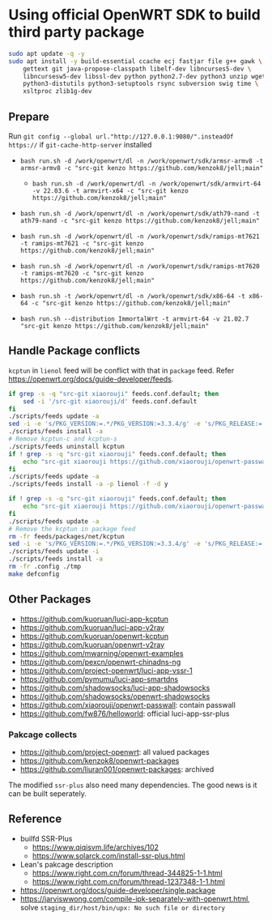 # Using official OpenWRT SDK to build third party package

```bash
sudo apt update -q -y
sudo apt install -y build-essential ccache ecj fastjar file g++ gawk \
    gettext git java-propose-classpath libelf-dev libncurses5-dev \
    libncursesw5-dev libssl-dev python python2.7-dev python3 unzip wget \
    python3-distutils python3-setuptools rsync subversion swig time \
    xsltproc zlib1g-dev
```

## Prepare

Run `git config --global url."http://127.0.0.1:9080/".insteadOf https://` if `git-cache-http-server` installed

- `bash run.sh -d /work/openwrt/dl -n /work/openwrt/sdk/armsr-armv8 -t armsr-armv8 -c "src-git kenzo https://github.com/kenzok8/jell;main"`
  - `bash run.sh -d /work/openwrt/dl -n /work/openwrt/sdk/armvirt-64 -v 22.03.6 -t armvirt-x64 -c "src-git kenzo https://github.com/kenzok8/jell;main"`
- `bash run.sh -d /work/openwrt/dl -n /work/openwrt/sdk/ath79-nand -t ath79-nand -c "src-git kenzo https://github.com/kenzok8/jell;main"`
- `bash run.sh -d /work/openwrt/dl -n /work/openwrt/sdk/ramips-mt7621 -t ramips-mt7621 -c "src-git kenzo https://github.com/kenzok8/jell;main"`
- `bash run.sh -d /work/openwrt/dl -n /work/openwrt/sdk/ramips-mt7620 -t ramips-mt7620 -c "src-git kenzo https://github.com/kenzok8/jell;main"`
- `bash run.sh -t /work/openwrt/dl -n /work/openwrt/sdk/x86-64 -t x86-64 -c "src-git kenzo https://github.com/kenzok8/jell;main"`

- `bash run.sh --distribution ImmortalWrt -t armvirt-64 -v 21.02.7 "src-git kenzo https://github.com/kenzok8/jell;main"`

## Handle Package conflicts

`kcptun` in `lienol` feed will be conflict with that in `package` feed. Refer <https://openwrt.org/docs/guide-developer/feeds>.

```bash
if grep -s -q "src-git xiaorouji" feeds.conf.default; then
    sed -i '/src-git xiaorouji/d' feeds.conf.default
fi
./scripts/feeds update -a
sed -i -e 's/PKG_VERSION:=.*/PKG_VERSION:=3.3.4/g' -e 's/PKG_RELEASE:=.*/PKG_RELEASE:=1/g' feeds/packages/net/shadowsocks-libev/Makefile
./scripts/feeds install -a
# Remove kcptun-c and kcptun-s
./scripts/feeds uninstall kcptun
if ! grep -s -q "src-git xiaorouji" feeds.conf.default; then
    echo "src-git xiaorouji https://github.com/xiaorouji/openwrt-passwall" >> feeds.conf.default
fi
./scripts/feeds update -a
./scripts/feeds install -a -p lienol -f -d y
```

```bash
if ! grep -s -q "src-git xiaorouji" feeds.conf.default; then
    echo "src-git xiaorouji https://github.com/xiaorouji/openwrt-passwall" >> feeds.conf.default
fi
./scripts/feeds update -a
# Remove the kcptun in package feed
rm -fr feeds/packages/net/kcptun
sed -i -e 's/PKG_VERSION:=.*/PKG_VERSION:=3.3.4/g' -e 's/PKG_RELEASE:=.*/PKG_RELEASE:=1/g' feeds/packages/net/shadowsocks-libev/Makefile
./scripts/feeds update -i
./scripts/feeds install -a
rm -fr .config ./tmp
make defconfig
```

## Other Packages

- <https://github.com/kuoruan/luci-app-kcptun>
- <https://github.com/kuoruan/luci-app-v2ray>
- <https://github.com/kuoruan/openwrt-kcptun>
- <https://github.com/kuoruan/openwrt-v2ray>
- <https://github.com/mwarning/openwrt-examples>
- <https://github.com/pexcn/openwrt-chinadns-ng>
- <https://github.com/project-openwrt/luci-app-vssr-1>
- <https://github.com/pymumu/luci-app-smartdns>
- <https://github.com/shadowsocks/luci-app-shadowsocks>
- <https://github.com/shadowsocks/openwrt-shadowsocks>
- <https://github.com/xiaorouji/openwrt-passwall>: contain passwall
- <https://github.com/fw876/helloworld>: official luci-app-ssr-plus

### Pakcage collects

- <https://github.com/project-openwrt>: all valued packages
- <https://github.com/kenzok8/openwrt-packages>
- <https://github.com/liuran001/openwrt-packages>: archived

The modified `ssr-plus` also need many dependencies. The good news is it can be built seperately.

## Reference

- builfd SSR-Plus
  - <https://www.qiqisvm.life/archives/102>
  - <https://www.solarck.com/install-ssr-plus.html>
- Lean's pakcage description
  - <https://www.right.com.cn/forum/thread-344825-1-1.html>
  - <https://www.right.com.cn/forum/thread-1237348-1-1.html>
- <https://openwrt.org/docs/guide-developer/single.package>
- <https://jarviswwong.com/compile-ipk-separately-with-openwrt.html>, solve `staging_dir/host/bin/upx: No such file or directory`

